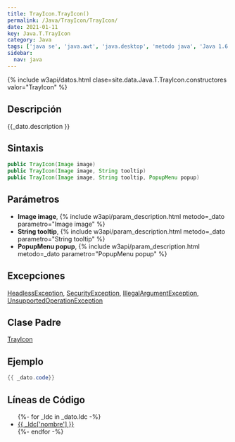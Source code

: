 ```yaml
---
title: TrayIcon.TrayIcon()
permalink: /Java/TrayIcon/TrayIcon/
date: 2021-01-11
key: Java.T.TrayIcon
category: Java
tags: ['java se', 'java.awt', 'java.desktop', 'metodo java', 'Java 1.6']
sidebar: 
  nav: java
---
```


{% include w3api/datos.html clase=site.data.Java.T.TrayIcon.constructores valor="TrayIcon" %}

## Descripción
{{_dato.description }}

## Sintaxis
~~~java
public TrayIcon(Image image)
public TrayIcon(Image image, String tooltip)
public TrayIcon(Image image, String tooltip, PopupMenu popup)
~~~

## Parámetros
* **Image image**,  {% include w3api/param_description.html metodo=_dato parametro="Image image" %}
* **String tooltip**,  {% include w3api/param_description.html metodo=_dato parametro="String tooltip" %}
* **PopupMenu popup**,  {% include w3api/param_description.html metodo=_dato parametro="PopupMenu popup" %}

## Excepciones
[HeadlessException](/Java/HeadlessException/), [SecurityException](/Java/SecurityException/), [IllegalArgumentException](/Java/IllegalArgumentException/), [UnsupportedOperationException](/Java/UnsupportedOperationException/)

## Clase Padre
[TrayIcon](/Java/TrayIcon/)

## Ejemplo
~~~java
{{ _dato.code}}
~~~

## Líneas de Código
<ul>
{%- for _ldc in _dato.ldc -%}
   <li>
       <a href="{{_ldc['url'] }}">{{ _ldc['nombre'] }}</a>
   </li>
{%- endfor -%}
</ul>
